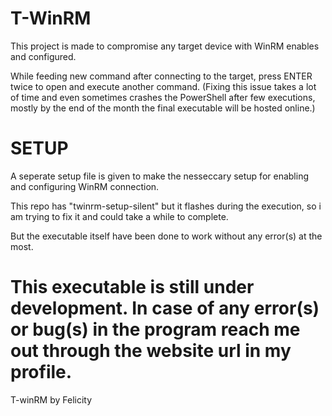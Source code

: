 # T-WinRM

This project is made to compromise any target device with WinRM enables and configured. 


While feeding new command after connecting to the target, press ENTER twice to open and execute another command.  (Fixing this issue takes a lot of time and even sometimes crashes the PowerShell after few executions, mostly by the end of the month the final executable will be hosted online.)

# SETUP
A seperate setup file is given to make the nesseccary setup for enabling and configuring WinRM connection.


This repo has "twinrm-setup-silent" but it flashes during the execution, so i am trying to fix it and could take a while to complete.


But the executable itself have been done to work without any error(s) at the most.

# This executable is still under development. In case of any error(s) or bug(s) in the program reach me out through the website url in my profile. 






T-winRM by Felicity
